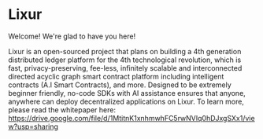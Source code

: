 # Lixur

Welcome! We're glad to have you here!

Lixur is an open-sourced project that plans on building a 4th generation distributed ledger platform for the 4th technological revolution, which is fast, privacy-preserving, fee-less, infinitely scalable and interconnected directed acyclic graph smart contract platform including intelligent contracts (A.I Smart Contracts), and more. Designed to be extremely beginner friendly, no-code SDKs with AI assistance ensures that anyone, anywhere can deploy decentralized applications on Lixur.
To learn more, please read the whitepaper here: https://drive.google.com/file/d/1MtitnK1xnhmwhFC5rwNVIq0hDJxgSXx1/view?usp=sharing
